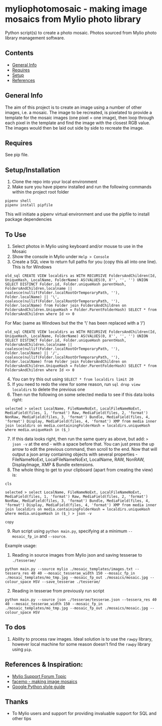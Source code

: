 # myliophotomosaic - making image mosaics from Mylio photo library
Python script(s) to create a photo mosaic. Photos sourced from Mylio photo
library management software.

## Contents
* [General Info](#general-info)
* [Requires](#requires)
* [Setup](#setup)
* [References](#references)

## General Info
The aim of this project is to create an image using a number of other images,
i.e. a mosaic. The image to be recreated, is pixelated to provide a template for
the mosaic images (one pixel = one image), then loop through each pixel in the
template and find the image with the closest RGB value. The images would then be
laid out side by side to recreate the image.

## Requires
See pip file.

## Setup/Installation
1. Clone the repo into your local environment
2. Make sure you have pipenv installed and run the following commands within the
project root folder
```
pipenv shell
pipenv install pipfile
```
This will initiate a pipenv virtual environment and use the pipfile to install
package dependencies

## To Use
1. Select photos in Mylio using keyboard and/or mouse to use in the Mosaic
2. Show the console in Mylio under `Help > Console`
3. Create a SQL view to return full paths for you (copy this all into one line).
This is for Windows
```
old_sql CREATE VIEW localdirs as WITH RECURSIVE FoldersAndChildren(Id, UniqueHash, LocalName, FolderName) AS(VALUES(0, X'', '', '') UNION SELECT DISTINCT Folder.id, Folder.uniqueHash parentHash, FoldersAndChildren.localname || coalesce(nullif(Folder.localRootOrTemporaryPath, ''), Folder.localName) || '\', coalesce(nullif(Folder.localRootOrTemporaryPath, ''), Folder.localName) from Folder join FoldersAndChildren on FoldersAndChildren.UniqueHash = Folder.ParentFolderHash) SELECT * from FoldersAndChildren where Id <> 0
```
For Mac (same as Windows but the the ‘\’ has been replaced with a ‘/’)
```
old_sql CREATE VIEW localdirs as WITH RECURSIVE FoldersAndChildren(Id, UniqueHash, LocalName, FolderName) AS(VALUES(0, X'', '', '') UNION SELECT DISTINCT Folder.id, Folder.uniqueHash parentHash, FoldersAndChildren.localname || coalesce(nullif(Folder.localRootOrTemporaryPath, ''), Folder.localName) || '/', coalesce(nullif(Folder.localRootOrTemporaryPath, ''), Folder.localName) from Folder join FoldersAndChildren on FoldersAndChildren.UniqueHash = Folder.ParentFolderHash) SELECT * from FoldersAndChildren where Id <> 0
```
4. You can try this out using `SELECT * from localdirs limit 20`
5. If you need to redo the view for some reason, run `sql drop view localdirs`
to delete the previous one
6. Then run the following on some selected media to see if this data looks right:
```
selected > select LocalName, FileNameNoExt, LocalFileNameNoExt, MediaField(files, 1, 'format') Raw, MediaField(files, 2, 'format') NonRaw, MediaField(files, 3, 'format') Bundle, MediaField(files, 4, 'format') Display, MediaField(files, 4, 'format') XMP from media inner join localdirs on media.containingFolderHash = localdirs.uniqueHash where media.uniqueHash in ($_)
```
7.  If this data looks right, then run the same query as above, but add: `> json -v` at the end - with a space before that. You can just press the up arrow to edit the previous command, then scroll to the end. Now that will output a json array containing objects with several properties - FileNameNoExt, LocalFileNameNoExt, LocalName, RAW, NonRAW, DisplayImage, XMP & Bundle extensions.
8. The whole thing to get to your clipboard (apart from creating the view) is:
```
cls

selected > select LocalName, FileNameNoExt, LocalFileNameNoExt, MediaField(files, 1, 'format') Raw, MediaField(files, 2, 'format') NonRaw, MediaField(files, 3, 'format') Bundle, MediaField(files, 4, 'format') Display, MediaField(files, 4, 'format') XMP from media inner join localdirs on media.containingFolderHash = localdirs.uniqueHash where media.uniqueHash in ($_) > json -v

copy
```
9. Run script using `python main.py`, specifying at a minimum `--mosaic_fp_in`
and `--source`.

Example usage:
1. Reading in source images from Mylio json and saving tesserae to `./tesserae/`
```
python main.py --source mylio ./mosaic_templates/images.txt --tessera_res 40 40 --mosaic_tesserae_width 150 --mosaic_fp_in ./mosaic_templates/mo_tmp.jpg --mosaic_fp_out ./mosaics/mosaic.jpg --colour_space HSV --save_tesserae ./tesserae/
```
2. Reading in tesserae from previously run script
```
python main.py --source json ./tesserae/tesserae.json --tessera_res 40 40 --mosaic_tesserae_width 150 --mosaic_fp_in ./mosaic_templates/mo_tmp.jpg --mosaic_fp_out ./mosaics/mosaic.jpg --colour_space HSV 
```

## To dos
1. Ability to process raw images. Ideal solution is to use the `rawpy` library,
however local machine for some reason doesn't find the `rawpy` library using
`pip`.

## References & Inspiration:
- [Mylio Support Forum Topic](https://forum.mylio.com/t/list-of-file-path-and-names-for-search-or-filter-results/6093/4)
- [facemo - making image mosaics](https://github.com/MstrFunkBass/facemo)
- [Google Python style guide](https://google.github.io/styleguide/pyguide.html)

## Thanks
- To Mylio users and support for providing invaluable support for SQL and other tips
